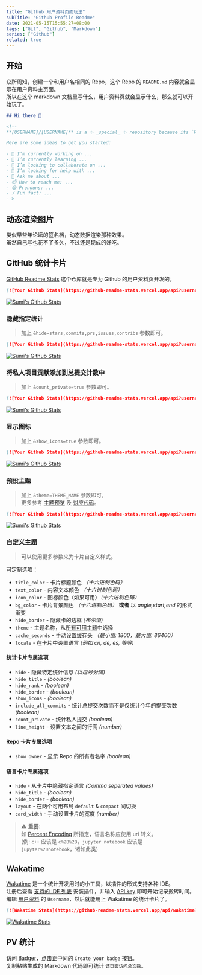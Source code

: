 ```yaml
---
title: "Github 用户资料页面玩法"
subTitle: "Github Profile Readme"
date: 2021-05-15T15:55:27+08:00
tags: ["Git", "Github", "Markdown"]
series: ["Github"]
related: true
---
```


## 开始
众所周知，创建一个和用户名相同的 Repo，这个 Repo 的 `README.md` 内容就会显示在用户资料主页面。  
所以在这个 markdown 文档里写什么，用户资料页就会显示什么，那么就可以开始玩了。  

```Markdown
## Hi there 👋

<!--
**[USERNAME]/[USERNAME]** is a ✨ _special_ ✨ repository because its `README.md` (this file) appears on your GitHub profile.

Here are some ideas to get you started:

- 🔭 I’m currently working on ...
- 🌱 I’m currently learning ...
- 👯 I’m looking to collaborate on ...
- 🤔 I’m looking for help with ...
- 💬 Ask me about ...
- 📫 How to reach me: ...
- 😄 Pronouns: ...
- ⚡ Fun fact: ...
-->
```

## 动态渲染图片
类似早些年论坛的签名档，动态数据渲染那种效果。  
虽然自己写也花不了多久，不过还是现成的好吃。  

## GitHub 统计卡片
[GitHub Readme Stats](https://github.com/hokaso/github-readme-stats) 这个仓库就是专为 Github 的用户资料页开发的。  

```Markdown
[![Your Github Stats](https://github-readme-stats.vercel.app/api?username=[USERNAME])](https://github.com/[USERNAME])
```

[![Sumi's Github Stats](https://github-readme-stats.vercel.app/api?username=sumisos)](https://github.com/sumisos)

### 隐藏指定统计
> 加上 `&hide=stars,commits,prs,issues,contribs` 参数即可。  

```Markdown
[![Your Github Stats](https://github-readme-stats.vercel.app/api?username=[USERNAME]&hide=prs,contribs)](https://github.com/[USERNAME])
```

[![Sumi's Github Stats](https://github-readme-stats.vercel.app/api?username=sumisos&hide=prs,contribs)](https://github.com/sumisos)

### 将私人项目贡献添加到总提交计数中
> 加上 `&count_private=true` 参数即可。  

```Markdown
[![Your Github Stats](https://github-readme-stats.vercel.app/api?username=[USERNAME]&count_private=true)](https://github.com/[USERNAME])
```

[![Sumi's Github Stats](https://github-readme-stats.vercel.app/api?username=sumisos&count_private=true)](https://github.com/sumisos)

### 显示图标
> 加上 `&show_icons=true` 参数即可。  

```Markdown
[![Your Github Stats](https://github-readme-stats.vercel.app/api?username=[USERNAME]&show_icons=true)](https://github.com/[USERNAME])
```

[![Sumi's Github Stats](https://github-readme-stats.vercel.app/api?username=sumisos&show_icons=true)](https://github.com/sumisos)

### 预设主题
> 加上 `&theme=THEME_NAME` 参数即可。  
> 更多参考 [主题预览](https://github.com/hokaso/github-readme-stats/blob/master/themes/README.md) 及 [对应代码](https://github.com/hokaso/github-readme-stats/blob/master/themes/index.js)。  

```Markdown
[![Your Github Stats](https://github-readme-stats.vercel.app/api?username=[USERNAME]&theme=[THEME_NAME])](https://github.com/[USERNAME])
```

[![Sumi's Github Stats](https://github-readme-stats.vercel.app/api?username=sumisos&theme=vue)](https://github.com/sumisos)

### 自定义主题
> 可以使用更多参数来为卡片自定义样式。  

可定制选项：  
* `title_color` - 卡片标题颜色 _（十六进制色码）_
* `text_color` - 内容文本颜色 _（十六进制色码）_
* `icon_color` - 图标颜色（如果可用）_（十六进制色码）_
* `bg_color` - 卡片背景颜色 _（十六进制色码）_ **或者** 以 _angle,start,end_ 的形式渐变
* `hide_border` - 隐藏卡的边框 _(布尔值)_
* `theme` - 主题名称，从[所有可用主题](../themes/README.md)中选择
* `cache_seconds` - 手动设置缓存头 _（最小值: 1800，最大值: 86400）_
* `locale` - 在卡片中设置语言 _(例如 cn, de, es, 等等)_

#### 统计卡片专属选项
* `hide` - 隐藏特定统计信息 _(以逗号分隔)_
* `hide_title` - _(boolean)_
* `hide_rank` - _(boolean)_
* `hide_border` - _(boolean)_
* `show_icons` - _(boolean)_
* `include_all_commits` - 统计总提交次数而不是仅统计今年的提交次数 _(boolean)_
* `count_private` - 统计私人提交 _(boolean)_
* `line_height` - 设置文本之间的行高 _(number)_

#### Repo 卡片专属选项
* `show_owner` - 显示 Repo 的所有者名字 _(boolean)_

#### 语言卡片专属选项
* `hide` - 从卡片中隐藏指定语言 _(Comma seperated values)_
* `hide_title` - _(boolean)_
* `hide_border` - _(boolean)_
* `layout` - 在两个可用布局 `default` & `compact` 间切换
* `card_width` - 手动设置卡片的宽度 _(number)_

> ⚠️ **重要:**  
> 如 [Percent Encoding](https://en.wikipedia.org/wiki/Percent-encoding) 所指定，语言名称应使用 uri 转义。  
> (例: `c++` 应该是 `c%2B%2B`，`jupyter notebook` 应该是 `jupyter%20notebook`，诸如此类)  

## Wakatime
[Wakatime](https://wakatime.com/) 是一个统计开发用时的小工具，以插件的形式支持各种 IDE。  
注册后查看 [支持的 IDE 列表](https://wakatime.com/plugins) 安装插件，并输入 [API key](https://wakatime.com/settings/api-key) 即可开始记录搬砖时间。  
编辑 [用户资料](https://wakatime.com/settings/profile) 的 `Username`，然后就能用上 Wakatime 的统计卡片了。  

```Markdown
[![Wakatime Stats](https://github-readme-stats.vercel.app/api/wakatime?username=[USERNAME])](https://github.com/[USERNAME])
```

[![Wakatime Stats](https://github-readme-stats.vercel.app/api/wakatime?username=sumisos&show_icons=true&theme=great-gatsby)](https://github.com/sumisos)

## PV 统计
访问 [Badger](https://badges.toozhao.com/)，点击正中间的 `Create your badge` 按钮。  
复制粘贴生成的 Markdown 代码即可统计 `该页面访问总次数`。  